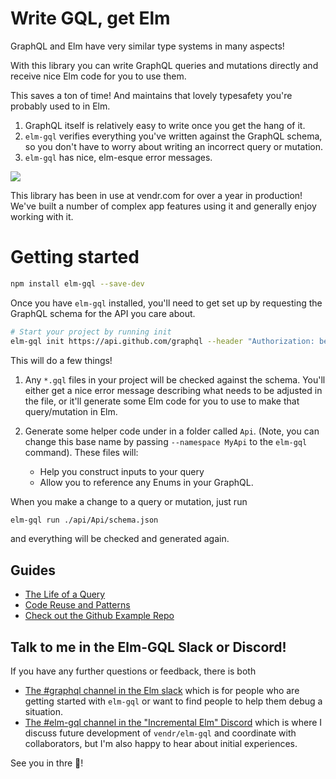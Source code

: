 # Write GQL, get Elm

GraphQL and Elm have very similar type systems in many aspects!

With this library you can write GraphQL queries and mutations directly and receive nice Elm code for you to use them.

This saves a ton of time! And maintains that lovely typesafety you're probably used to in Elm.

1. GraphQL itself is relatively easy to write once you get the hang of it.
2. `elm-gql` verifies everything you've written against the GraphQL schema, so you don't have to worry about writing an incorrect query or mutation.
3. `elm-gql` has nice, elm-esque error messages.

![](/guide/assets/VariableError.png)

This library has been in use at vendr.com for over a year in production! We've built a number of complex app features using it and generally enjoy working with it.

# Getting started

```bash
npm install elm-gql --save-dev
```

Once you have `elm-gql` installed, you'll need to get set up by requesting the GraphQL schema for the API you care about.

```sh
# Start your project by running init
elm-gql init https://api.github.com/graphql --header "Authorization: bearer TOKEN"

```

This will do a few things!

1. Any `*.gql` files in your project will be checked against the schema. You'll either get a nice error message describing what needs to be adjusted in the file, or it'll generate some Elm code for you to use to make that query/mutation in Elm.

2. Generate some helper code under in a folder called `Api`. (Note, you can change this base name by passing `--namespace MyApi` to the `elm-gql` command). These files will:
   - Help you construct inputs to your query
   - Allow you to reference any Enums in your GraphQL.

When you make a change to a query or mutation, just run

```bash
elm-gql run ./api/Api/schema.json
```

and everything will be checked and generated again.

## Guides

- [The Life of a Query](https://github.com/vendrinc/elm-gql/blob/main/guide/LifeOfAQuery.md)
- [Code Reuse and Patterns](https://github.com/vendrinc/elm-gql/blob/main/guide/CodePatterns.md)
- [Check out the Github Example Repo](https://github.com/mdgriffith/elm-gql-github-example)

## Talk to me in the Elm-GQL Slack or Discord!

If you have any further questions or feedback, there is both

- [The #graphql channel in the Elm slack](https://elm-lang.org/community/slack) which is for people who are getting started with `elm-gql` or want to find people to help them debug a situation.
- [The #elm-gql channel in the "Incremental Elm" Discord](https://incrementalelm.com/chat/) which is where I discuss future development of `vendr/elm-gql` and coordinate with collaborators, but I'm also happy to hear about initial experiences.

See you in thre :wave:!
